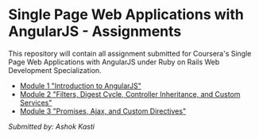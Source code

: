 # Single Page Web Applications with AngularJS - Assignments
This repository will contain all assignment submitted for Coursera's Single Page Web Applications with AngularJS under Ruby on Rails Web Development Specialization.

* [Module 1 "Introduction to AngularJS"](https://ashokkasti.github.io/coursera-angular-assignment/assignment1)
* [Module 2 "Filters, Digest Cycle, Controller Inheritance, and Custom Services"](https://ashokkasti.github.io/coursera-angular-assignment/assignment2)
* [Module 3 "Promises, Ajax, and Custom Directives"](https://ashokkasti.github.io/coursera-angular-assignment/assignment3)

_Submitted by: *Ashok Kasti*_
